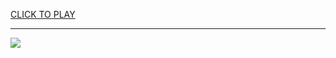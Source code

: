
<a href="https://premium76.site?title=unblocked_escape_games&ref=13M">CLICK TO PLAY</a></h3>
<hr>

<a href="https://premium76.site?title=unblocked_escape_games&ref=13M"><img src="https://clearcache.store/games.png"></a>



